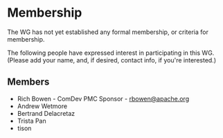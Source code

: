 # Membership

The WG has not yet established any formal membership, or criteria for
membership.

The following people have expressed interest in participating in this
WG. (Please add your name, and, if desired, contact info, if you're
interested.)

## Members

- Rich Bowen - ComDev PMC Sponsor - <rbowen@apache.org>
- Andrew Wetmore
- Bertrand Delacretaz
- Trista Pan
- tison
